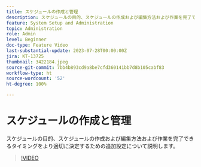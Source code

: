 ```yaml
---
title: スケジュールの作成と管理
description: スケジュールの目的、スケジュールの作成および編集方法および作業を完了できるタイミングをより適切に決定するための追加設定について説明します。
feature: System Setup and Administration
topic: Administration
role: Admin
level: Beginner
doc-type: Feature Video
last-substantial-update: 2023-07-28T00:00:00Z
jira: KT-13725
thumbnail: 3422184.jpeg
source-git-commit: 7bb4b893cd9a8be7cfd360141bb7d8b105cabf83
workflow-type: ht
source-wordcount: '52'
ht-degree: 100%

---
```



# スケジュールの作成と管理

スケジュールの目的、スケジュールの作成および編集方法および作業を完了できるタイミングをより適切に決定するための追加設定について説明します。

>[!VIDEO](https://video.tv.adobe.com/v/3422184/?learn=on)
